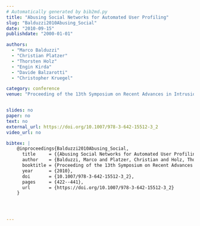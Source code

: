 ```yaml
---
# Automatically generated by bib2md.py
title: "Abusing Social Networks for Automated User Profiling"
slug: "Balduzzi2010Abusing_Social"
date: "2010-09-15"
publishdate: "2000-01-01"

authors:
  - "Marco Balduzzi"
  - "Christian Platzer"
  - "Thorsten Holz"
  - "Engin Kirda"
  - "Davide Balzarotti"
  - "Christopher Kruegel"

category: conference
venue: "Proceeding of the 13th Symposium on Recent Advances in Intrusion Detection"


slides: no
paper: no
text: no
external_url: https://doi.org/10.1007/978-3-642-15512-3_2
video_url: no

bibtex: |
    @inproceedings{Balduzzi2010Abusing_Social,
      title     = {{Abusing Social Networks for Automated User Profiling}},
      author    = {Balduzzi, Marco and Platzer, Christian and Holz, Thorsten and Kirda, Engin and Balzarotti, Davide and Kruegel, Christopher},
      booktitle = {Proceeding of the 13th Symposium on Recent Advances in Intrusion Detection},
      year      = {2010},
      doi       = {10.1007/978-3-642-15512-3_2},
      pages     = {422--441},
      url       = {https://doi.org/10.1007/978-3-642-15512-3_2}
    }




---
```


